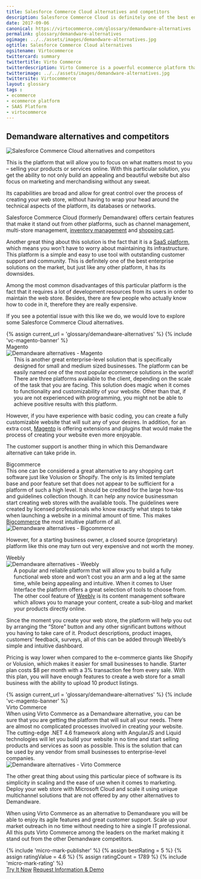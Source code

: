 ```yaml
---
title: Salesforce Commerce Cloud alternatives and competitors
description: Salesforce Commerce Cloud is definitely one of the best enterprise solutions on the market, it offers such features as channel management, multi-store management, inventory management and shopping cart, but just like any other platform, it has its downsides. So let's look at Salesforce Commerce Cloud alternatives and competitors.
date: 2017-09-06
canonical: https://virtocommerce.com/glossary/demandware-alternatives
permalink: glossary/demandware-alternatives
ogimage: ../../assets/images/demandware-alternatives.jpg
ogtitle: Salesforce Commerce Cloud alternatives
ogsitename: Virtocommerce
twittercard: summary
twittertitle: Virto Commerce
twitterdescription: Virto Commerce is a powerful ecommerce platform that includes everything you need to create an online store and sell online. Try it free with Free Community License
twitterimage: ../../assets/images/demandware-alternatives.jpg
twittersite: Virtocommerce
layout: glossary
tags :
- ecommerce
- ecommerce platform
- SAAS Platform
- virtocommerce
---
```

<section itemscope itemtype="http://schema.org/Article">
    <meta itemprop="author" content="Virtocommerce">
    <meta itemprop="datePublished" content="2017-09-06">
    <meta itemprop="dateModified" content="2018-02-27">
    <div itemprop="articleBody" class="business-cnt">
        <div itemprop="mainEntityOfPage" class="head __cart">
            <h1 itemprop="headline" class="title">Demandware alternatives and competitors</h1>
        </div>
        <span itemprop="image" itemscope itemtype="https://schema.org/ImageObject">
            <img itemprop="url contentUrl" alt="Salesforce Commerce Cloud alternatives and competitors" src="assets/images/demandware-alternatives.jpg" />
            <meta itemprop="width" content="500">
            <meta itemprop="height" content="250">
        </span>
        <p class="text">
            This is the platform that will allow you to focus on what matters most to you – selling your products or services online. With this particular solution, you get the ability to not only build an appealing and beautiful website but also focus on marketing and merchandising without any sweat.
        </p>
        <p class="text">
            Its capabilities are broad and allow for great control over the process of creating your web store, without having to wrap your head around the technical aspects of the platform, its databases or networks.
        </p>
        <p class="text">
            Salesforce Commerce Cloud (formerly Demandware) offers certain features that make it stand out from other platforms, such as channel management, multi-store management, <a href="{{ '/glossary/what-is-inventory-management' | absolute_url }}">inventory management</a> and <a href="{{ '/glossary/hosted-shopping-cart' | absolute_url }}">shopping cart</a>.
        </p>
        <p class="text">
            Another great thing about this solution is the fact that it is a <a href="{{ '/glossary/saas-ecommerce' | absolute_url }}">SaaS platform</a>, which means you won’t have to worry about maintaining its infrastructure. This platform is a simple and easy to use tool with outstanding customer support and community. This is definitely one of the best enterprise solutions on the market, but just like any other platform, it has its downsides.
        </p>
        <p class="text">
            Among the most common disadvantages of this particular platform is the fact that it requires a lot of development resources from its users in order to maintain the web store. Besides, there are few people who actually know how to code in it, therefore they are really expensive.
        </p>
        <p class="text">
            If you see a potential issue with this like we do, we would love to explore some Salesforce Commerce Cloud alternatives.
        </p>
        {% assign current_url = 'glossary/demandware-alternatives' %}
        {% include 'vc-magento-banner' %}
        <div class="section-title">Magento </div>
        <div class="col-w">
            <div class="col __col-30">
                <img alt="Demandware alternatives - Magento " src="assets/images/demandware-alternatives-magento.jpg" />
            </div>
            <div class="col __col-70 text" style="margin-top: 0; padding-left: 20px;">
                This is another great enterprise-level solution that is specifically designed for small and medium sized businesses. The platform can be easily named one of the most popular ecommerce solutions in the world!
                There are three platforms available to the client, depending on the scale of the task that you are facing. This solution does magic when it comes to functionality and customizability of your website. Other than that, if you are not experienced with programming, you might not be able to achieve positive results with this platform.
            </div>
        </div>
        <p class="text">
            However, if you have experience with basic coding, you can create a fully customizable website that will suit any of your desires. In addition, for an extra cost, <a href="/glossary/magento-alternatives">Magento</a> is offering extensions and plugins that would make the process of creating your website even more enjoyable.
        </p>
        <p class="text">
            The customer support is another thing in which this Demandware alternative can take pride in.
        </p>
        <div class="section-title">Bigcommerce</div>
        <div class="col-w">
            <div class="col __col-70 text" style="margin-top: 0; padding-right: 20px;">
                This one can be considered a great alternative to any shopping cart software just like Volusion or Shopify. The only is its limited template base and poor feature set that does not appear to be sufficient for a platform of such a high level.
                It should be credited for the large how-tos and guidelines collection though. It can help any novice businessman start creating web stores with the available tools. The guidelines were created by licensed professionals who know exactly what steps to take when launching a website in a minimal amount of time. This makes <a href="https://www.bigcommerce.com/" rel="nofollow">Bigcommerce</a> the most intuitive platform of all.
            </div>
            <div class="col __col-30">
                <img alt="Demandware alternatives - Bigcommerce " src="assets/images/demandware-alternatives-bigcommerce.jpg" />
            </div>
        </div>
        <p class="text">
            However, for a starting business owner, a closed source (proprietary) platform like this one may turn out very expensive and not worth the money.
        </p>
        <div class="section-title">Weebly</div>
        <div class="col-w">
            <div class="col __col-30">
                <img alt="Demandware alternatives - Weebly" src="assets/images/weebly.jpg" />
            </div>
            <div class="col __col-70 text" style="margin-top: 0; padding-left: 20px;">
                A popular and reliable platform that will allow you to build a fully functional web store and won’t cost you an arm and a leg at the same time, while being appealing and intuitive.
                When it comes to User Interface the platform offers a great selection of tools to choose from. The other cool feature of <a href="https://www.weebly.com/" rel="nofollow">Weebly</a> is its content management software which allows you to manage your content, create a sub-blog and market your products directly online.
            </div>
        </div>
        <p class="text">
            Since the moment you create your web store, the platform will help you out by arranging the “Store” button and any other significant buttons without you having to take care of it. Product descriptions, product images, customers’ feedback, surveys, all of this can be added through Weebly’s simple and intuitive dashboard.
        </p>
        <p class="text">
            Pricing is way lower when compared to the e-commerce giants like Shopify or Volusion, which makes it easier for small businesses to handle. Starter plan costs $8 per month with a 3% transaction fee from every sale. With this plan, you will have enough features to create a web store for a small business with the ability to upload 10 product listings.
        </p>
        {% assign current_url = 'glossary/demandware-alternatives' %}
        {% include 'vc-magento-banner' %}
        <div class="section-title">Virto Commerce</div>
        <div class="col-w">
            <div class="col __col-70 text" style="margin-top: 0; padding-right: 20px;">
                When using Virto Commerce as a Demandware alternative, you can be sure that you are getting the platform that will suit all your needs. There are almost no complicated processes involved in creating your website. The cutting-edge .NET 4.6 framework along with AngularJS and Liquid technologies will let you build your website in no time and start selling products and services as soon as possible. This is the solution that can be used by any vendor from small businesses to enterprise-level companies.
            </div>
            <div class="col __col-30">
                <img alt="Demandware alternatives - Virto Commerce" src="assets/images/virto-commerce-screen.jpg" />
            </div>
        </div>
        <p class="text">
            The other great thing about using this particular piece of software is its simplicity in scaling and the ease of use when it comes to marketing. Deploy your web store with Microsoft Cloud and scale it using unique multichannel solutions that are not offered by any other alternatives to Demandware.
        </p>
        <p class="text">
            When using Virto Commerce as an alternative to Demandware you will be able to enjoy its agile features and great customer support. Scale up your market outreach in no time without needing to hire a single IT professional. All this puts Virto Commerce among the leaders on the market making it stand out from the other Demandware competitors.
        </p>
        {% include 'micro-mark-publisher' %}
        {% assign bestRating = 5 %}
        {% assign ratingValue = 4.6 %}
        {% assign ratingCount = 1789 %}
        {% include 'micro-mark-rating' %}
        <div class="buttons">
            <a class="button fill" href="/try-now">Try It Now</a>
            <a class="button fill" href="/contact-us">Request Information & Demo</a>
        </div>
    </div>
</section>
